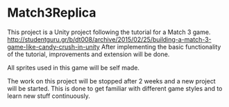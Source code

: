 # Match3Replica

This project is a Unity project following the tutorial for a Match 3 game.
http://studentguru.gr/b/dt008/archive/2015/02/25/building-a-match-3-game-like-candy-crush-in-unity
After implementing the basic functionality of the tutorial, improvements and extension will be done.

All sprites used in this game will be self made.

The work on this project will be stopped after 2 weeks and a new project will be started.
This is done to get familiar with different game styles and to learn new stuff continuously.
